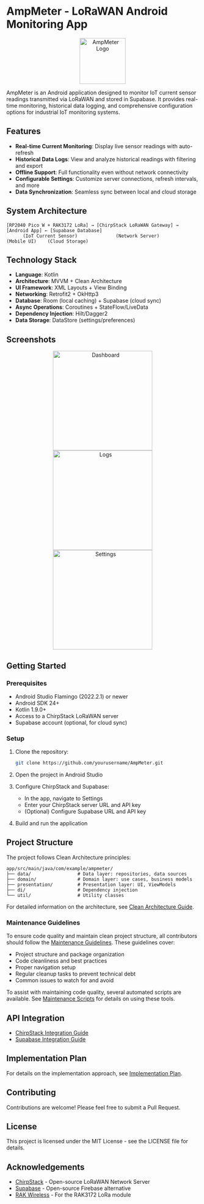 # AmpMeter - LoRaWAN Android Monitoring App

<p align="center">
  <img src="docs/app_icon.png" alt="AmpMeter Logo" width="120" height="120"/>
</p>

AmpMeter is an Android application designed to monitor IoT current sensor readings transmitted via LoRaWAN and stored in Supabase. It provides real-time monitoring, historical data logging, and comprehensive configuration options for industrial IoT monitoring systems.

## Features

- **Real-time Current Monitoring**: Display live sensor readings with auto-refresh
- **Historical Data Logs**: View and analyze historical readings with filtering and export
- **Offline Support**: Full functionality even without network connectivity
- **Configurable Settings**: Customize server connections, refresh intervals, and more
- **Data Synchronization**: Seamless sync between local and cloud storage

## System Architecture

```
[RP2040 Pico W + RAK3172 LoRa] → [ChirpStack LoRaWAN Gateway] → [Android App] ← [Supabase Database]
      (IoT Current Sensor)              (Network Server)         (Mobile UI)    (Cloud Storage)
```

## Technology Stack

- **Language**: Kotlin
- **Architecture**: MVVM + Clean Architecture
- **UI Framework**: XML Layouts + View Binding
- **Networking**: Retrofit2 + OkHttp3
- **Database**: Room (local caching) + Supabase (cloud sync)
- **Async Operations**: Coroutines + StateFlow/LiveData
- **Dependency Injection**: Hilt/Dagger2
- **Data Storage**: DataStore (settings/preferences)

## Screenshots

<p align="center">
  <img src="docs/screenshot_dashboard.png" alt="Dashboard" width="260"/>
  <img src="docs/screenshot_logs.png" alt="Logs" width="260"/>
  <img src="docs/screenshot_settings.png" alt="Settings" width="260"/>
</p>

## Getting Started

### Prerequisites

- Android Studio Flamingo (2022.2.1) or newer
- Android SDK 24+
- Kotlin 1.9.0+
- Access to a ChirpStack LoRaWAN server
- Supabase account (optional, for cloud sync)

### Setup

1. Clone the repository:
   ```bash
   git clone https://github.com/yourusername/AmpMeter.git
   ```

2. Open the project in Android Studio

3. Configure ChirpStack and Supabase:
   - In the app, navigate to Settings
   - Enter your ChirpStack server URL and API key
   - (Optional) Configure Supabase URL and API key

4. Build and run the application

## Project Structure

The project follows Clean Architecture principles:

```
app/src/main/java/com/example/ampmeter/
├── data/                 # Data layer: repositories, data sources
├── domain/               # Domain layer: use cases, business models
├── presentation/         # Presentation layer: UI, ViewModels
├── di/                   # Dependency injection
└── util/                 # Utility classes
```

For detailed information on the architecture, see [Clean Architecture Guide](docs/CleanArchitecture.md).

### Maintenance Guidelines

To ensure code quality and maintain clean project structure, all contributors should follow the [Maintenance Guidelines](docs/MaintenanceGuidelines.md). These guidelines cover:

- Project structure and package organization
- Code cleanliness and best practices
- Proper navigation setup
- Regular cleanup tasks to prevent technical debt
- Common issues to watch for and avoid

To assist with maintaining code quality, several automated scripts are available. See [Maintenance Scripts](docs/MaintenanceScripts.md) for details on using these tools.

## API Integration

- [ChirpStack Integration Guide](docs/ChirpStackIntegration.md)
- [Supabase Integration Guide](docs/SupabaseIntegration.md)

## Implementation Plan

For details on the implementation approach, see [Implementation Plan](docs/ImplementationPlan.md).

## Contributing

Contributions are welcome! Please feel free to submit a Pull Request.

## License

This project is licensed under the MIT License - see the LICENSE file for details.

## Acknowledgements

- [ChirpStack](https://www.chirpstack.io/) - Open-source LoRaWAN Network Server
- [Supabase](https://supabase.io/) - Open-source Firebase alternative
- [RAK Wireless](https://www.rakwireless.com/) - For the RAK3172 LoRa module 